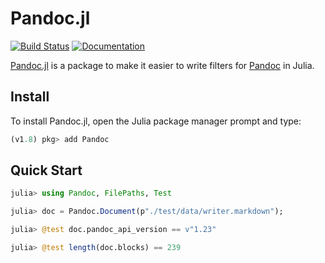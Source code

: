 # Pandoc.jl

[![Build Status](https://travis-ci.com/kdheepak/Pandoc.jl.svg?branch=master)](https://travis-ci.com/kdheepak/Pandoc.jl)
[![Documentation](https://img.shields.io/badge/docs-ready-blue.svg)](https://kdheepak.github.io/Pandoc.jl/stable)

[Pandoc.jl](https://github.com/kdheepak/Pandoc.jl) is a package to make it easier to write filters for [Pandoc](https://github.com/jgm/pandoc) in Julia.

## Install

To install Pandoc.jl, open the Julia package manager prompt and type:

```julia
(v1.8) pkg> add Pandoc
```

## Quick Start

```julia
julia> using Pandoc, FilePaths, Test

julia> doc = Pandoc.Document(p"./test/data/writer.markdown");

julia> @test doc.pandoc_api_version == v"1.23"

julia> @test length(doc.blocks) == 239
```
